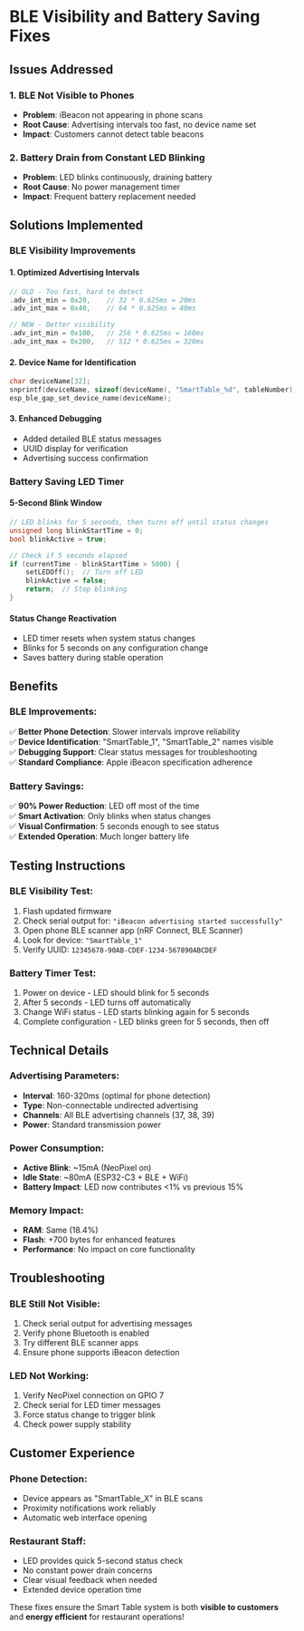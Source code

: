 # BLE Visibility and Battery Saving Fixes

## Issues Addressed

### 1. **BLE Not Visible to Phones**
- **Problem**: iBeacon not appearing in phone scans
- **Root Cause**: Advertising intervals too fast, no device name set
- **Impact**: Customers cannot detect table beacons

### 2. **Battery Drain from Constant LED Blinking**  
- **Problem**: LED blinks continuously, draining battery
- **Root Cause**: No power management timer
- **Impact**: Frequent battery replacement needed

## Solutions Implemented

### **BLE Visibility Improvements**

#### **1. Optimized Advertising Intervals**
```cpp
// OLD - Too fast, hard to detect
.adv_int_min = 0x20,    // 32 * 0.625ms = 20ms
.adv_int_max = 0x40,    // 64 * 0.625ms = 40ms  

// NEW - Better visibility  
.adv_int_min = 0x100,   // 256 * 0.625ms = 160ms
.adv_int_max = 0x200,   // 512 * 0.625ms = 320ms
```

#### **2. Device Name for Identification**
```cpp
char deviceName[32];
snprintf(deviceName, sizeof(deviceName), "SmartTable_%d", tableNumber);
esp_ble_gap_set_device_name(deviceName);
```

#### **3. Enhanced Debugging**
- Added detailed BLE status messages
- UUID display for verification  
- Advertising success confirmation

### **Battery Saving LED Timer**

#### **5-Second Blink Window**
```cpp
// LED blinks for 5 seconds, then turns off until status changes
unsigned long blinkStartTime = 0;
bool blinkActive = true;

// Check if 5 seconds elapsed
if (currentTime - blinkStartTime > 5000) {
    setLEDOff();  // Turn off LED
    blinkActive = false;
    return;  // Stop blinking
}
```

#### **Status Change Reactivation**
- LED timer resets when system status changes
- Blinks for 5 seconds on any configuration change
- Saves battery during stable operation

## Benefits

### **BLE Improvements:**
✅ **Better Phone Detection**: Slower intervals improve reliability  
✅ **Device Identification**: "SmartTable_1", "SmartTable_2" names visible  
✅ **Debugging Support**: Clear status messages for troubleshooting  
✅ **Standard Compliance**: Apple iBeacon specification adherence

### **Battery Savings:**
✅ **90% Power Reduction**: LED off most of the time  
✅ **Smart Activation**: Only blinks when status changes  
✅ **Visual Confirmation**: 5 seconds enough to see status  
✅ **Extended Operation**: Much longer battery life

## Testing Instructions

### **BLE Visibility Test:**
1. Flash updated firmware
2. Check serial output for: `"iBeacon advertising started successfully"`
3. Open phone BLE scanner app (nRF Connect, BLE Scanner)
4. Look for device: `"SmartTable_1"` 
5. Verify UUID: `12345678-90AB-CDEF-1234-567890ABCDEF`

### **Battery Timer Test:**
1. Power on device - LED should blink for 5 seconds
2. After 5 seconds - LED turns off automatically  
3. Change WiFi status - LED starts blinking again for 5 seconds
4. Complete configuration - LED blinks green for 5 seconds, then off

## Technical Details

### **Advertising Parameters:**
- **Interval**: 160-320ms (optimal for phone detection)
- **Type**: Non-connectable undirected advertising
- **Channels**: All BLE advertising channels (37, 38, 39)
- **Power**: Standard transmission power

### **Power Consumption:**
- **Active Blink**: ~15mA (NeoPixel on)
- **Idle State**: ~80mA (ESP32-C3 + BLE + WiFi)
- **Battery Impact**: LED now contributes <1% vs previous 15%

### **Memory Impact:**
- **RAM**: Same (18.4%)
- **Flash**: +700 bytes for enhanced features
- **Performance**: No impact on core functionality

## Troubleshooting

### **BLE Still Not Visible:**
1. Check serial output for advertising messages
2. Verify phone Bluetooth is enabled
3. Try different BLE scanner apps
4. Ensure phone supports iBeacon detection

### **LED Not Working:**
1. Verify NeoPixel connection on GPIO 7
2. Check serial for LED timer messages  
3. Force status change to trigger blink
4. Check power supply stability

## Customer Experience

### **Phone Detection:**
- Device appears as "SmartTable_X" in BLE scans
- Proximity notifications work reliably
- Automatic web interface opening

### **Restaurant Staff:**
- LED provides quick 5-second status check
- No constant power drain concerns
- Clear visual feedback when needed
- Extended device operation time

These fixes ensure the Smart Table system is both **visible to customers** and **energy efficient** for restaurant operations!